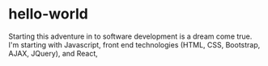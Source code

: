 # hello-world
Starting this adventure in to software development is a dream come true. I'm starting with Javascript, front end technologies (HTML, CSS, Bootstrap, AJAX, JQuery), and React,
